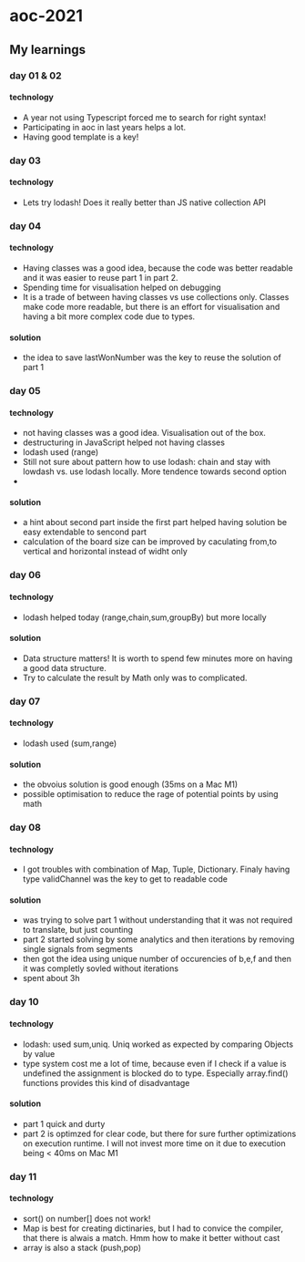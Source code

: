 # aoc-2021

## My learnings 

### day 01 & 02

#### technology
- A year not using Typescript forced me to search for right syntax!
- Participating in aoc in last years helps a lot. 
- Having good template is a key! 

### day 03

#### technology
- Lets try lodash! Does it really better than JS native collection API

### day 04

#### technology
- Having classes was a good idea, because the code was better readable and it was easier to reuse part 1 in part 2.
- Spending time for visualisation helped on debugging
- It is a trade of between having classes vs use collections only. Classes make code more readable, but there is an effort for visualisation and having a bit more complex code due to types.

#### solution
- the idea to save lastWonNumber was the key to reuse the solution of part 1

### day 05

#### technology
- not having classes was a good idea. Visualisation out of the box. 
- destructuring in JavaScript helped not having classes 
- lodash used (range)
- Still not sure about pattern how to use lodash: chain and stay with lowdash vs. use lodash locally. More tendence towards second option
- 
#### solution
- a hint about second part inside the first part helped having solution be easy extendable to sencond part 
- calculation of the board size can be improved by caculating from,to vertical and horizontal instead of widht only

### day 06

#### technology
- lodash helped today (range,chain,sum,groupBy) but more locally

#### solution
- Data structure matters! It is worth to spend few minutes more on having a good data structure.
- Try to calculate the result by Math only was to complicated.

### day 07

#### technology
- lodash used (sum,range)

#### solution
- the obvoius solution is good enough (35ms on a Mac M1)
- possible optimisation to reduce the rage of potential points by using math

### day 08

#### technology
- I got troubles with combination of Map, Tuple, Dictionary. Finaly having type validChannel was the key to get to readable code

#### solution
- was trying to solve part 1 without understanding that it was not required to translate, but just counting
- part 2 started solving by some analytics and then iterations by removing single signals from segments
- then got the idea using unique number of occurencies of b,e,f and then it was completly sovled without iterations
- spent about 3h

### day 10

#### technology
- lodash: used sum,uniq. Uniq worked as expected by comparing Objects by value
- type system cost me a lot of time, because even if I check if a value is undefined the assignment is blocked do to type. Especially array.find() functions provides this kind of disadvantage

#### solution
- part 1 quick and durty
- part 2 is optimzed for clear code, but there for sure further optimizations on execution runtime. I will not invest more time on it due to execution being < 40ms on Mac M1

### day 11

#### technology
- sort() on number[] does not work!
- Map is best for creating dictinaries, but I had to convice the compiler, that there is alwais a match. Hmm how to make it better without cast
- array is also a stack (push,pop)